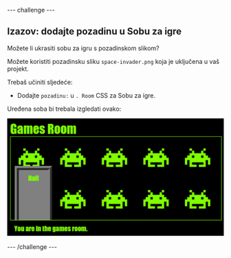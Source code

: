 \--- challenge \---

## Izazov: dodajte pozadinu u Sobu za igre

Možete li ukrasiti sobu za igru ​​s pozadinskom slikom?

Možete koristiti pozadinsku sliku `space-invader.png` koja je uključena u vaš projekt.

Trebaš učiniti sljedeće:

+ Dodajte `pozadinu:` u `. Room` CSS za Sobu za igre. 

Uređena soba bi trebala izgledati ovako:

![screenshot](images/rooms-games-finished.png)

\--- /challenge \---